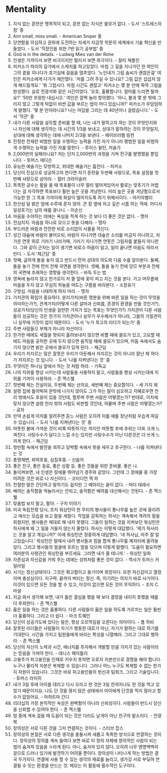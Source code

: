 # Mentality

1. 지식 없는 훈련은 맹목적이 되고, 훈련 없는 지식은 쓸모가 없다. - 도서 '스트레스의 힘' 중
2. Aim small, miss small. - American Sniper 중
3. 당연함을 의심하고 권위에 도전하는 자세가 지금껏 학문의 세계에서 기술 혁신을 만들었다. - 도서 '직장인을 위한 7번 읽기 공부법' 중
4. God is in the details. - Ludwig Mies van der Rohe
5. 인생은 가까이서 보면 비극이지만 멀리서 보면 희극이다. - 찰리 채플린
6. 피카소가 파리의 길가에서 스케치를 하고있었다. 마침 그 길을 지나가던 한 여인이 그의 곁을 지나다가 호기심에 걸음을 멈추었다. '노인네가 그림 솜씨가 괜찮은걸' 여인은 피카소에게 다가가 제안했다. '저를 그려 주실 수 있나요? 그림 값은 섭섭치 않게 해드릴게요.' '뭐 그럽시다. 마침 시간도 괜찮고' 피카소는 몇 분 만에 뚝딱 그림을 완성했다. 실로 전광석화 같은 시간이었다. '오호, 훌륭합니다. 얼마를 드리면 될까요?' '50만 프랑만 내십시오.' 여인은 깜짝 놀라 항의했다. '아니, 불과 몇 분 밖에 그리지 않고 그렇게 턱없이 비싼 값을 부르는 법이 어디 있습니까?' 피카소가 무덤덤하게 말했다. '몇 분 만이라니요? 나는 마담을 그리는 데 40년이나 걸렸습니다.' - 도서 '직관' 중
7. 내가 다른 사람을 설득할 준비를 할 때, 나는 내가 말하고자 하는 것이 무엇인지와 나 자신에 대해 생각하는 데 시간의 1/3을 보내고, 상대가 말하려는 것이 무엇일지, 상대에 대해 생각하는 데에 나머지 2/3을 보낸다. - 에이브러햄 링컨
8. 진정한 천재란 비범한 일을 수행하는 능력을 가진 자가 아니라 평범한 일을 비범하게 수행하는 능력을 가진 자를 말한다. - 루이스 윌턴, 저술가
9. 2,000번의 실패라니요? 저는 단지 2,000번의 과정을 거쳐 전구를 발명했을 뿐입니다. - 토머스 에디슨
10. 유능한 예술가는 모방하고, 위대한 예술가는 훔친다. - 피카소
11. 당신이 진심으로 성공하고자 한다면 자기 훈련을 두번째 사랑으로, 목표 설정을 첫번째 사랑으로 삼아라. - 월터 크라이슬러
12. 똑똑한 궁수는 활을 쏠 때 목표물이 너무 멀리 떨어져있어서 활로는 맞추기가 어렵다는 걸 자각하면 목표보다 훨씬 높은 곳을 겨냥한다. 미리 높은 곳을 겨냥함으로서 가능한 한 그 목표 가까이에 화살이 떨어지도록 하기 위해서이다. - 마키아벨리
13. 한산섬 달 밝은 밤에 수루에 혼자 앉아. 큰 칼 옆에 차고 깊은 시름 하는 적에. 어디서 일성호가는 남의 애를 끊나니. - 이순신
14. 마음을 수야하는 데에는 욕심을 적게 하는 것 보다 더 좋은 것은 없다. - 맹자
15. 전심치지. 마음을 하나로 모으고 뜻을 다해라. - 맹자
16. 부드러운 바람과 잔잔한 비로 소리없이 사물을 적신다.
17. 성긴 대숲에 바람이 불어오되, 바람이 지나가면 대숲은 소리를 머금지 아니하고, 차가운 연못 위로 기러기 나라가매, 기러기 지나가면 연못은 그림자를 붙들지 아니한다. 그와 같이 군자는 일이 생기면 비로소 마음이 일고, 일이 끝나면 마음도 따라서 빈다. - 도서 '채근담' 중
18. 첫째, 급하게 돌을 놓지 않고 반드시 먼저 상대의 의도와 다음 수를 알아본다. 둘째, 돌을 놓기 전에 먼저 전체 국면을 생각한다. 셋째, 돌을 놓기 전에 당므 부분과 전체의 국면에 초래하는 영향을 생각한다. - 바둑 두는 법
19. 영욕에 놀라지 않고 한가로이 저 뜰 앞에 꽃이 피고 지는 것을 본다. 가고 머무름에 마음을 두지 않고 무심히 하늘을 떠도는 구름을 바라본다. - 소창유기
20. 구방심. 마음을 나태하게 하지 마라. - 맹자
21. 가치관의 확립이 중요하다. 윤리가치(바른 명분을 위해 바른 일을 하는 것이 무엇을 의미하는가?), 관계가치(어떻게 다른 살마과 신뢰를, 존경의 환경을 만들 것인가?), 성공가치(당신의 인생을 걸만한 가치가 있는 목표는 무엇인가?) 가치관이 다른 사람들이 성공하는 것은 한가지 가치관이나 실무가 우수해서가 아니라, 그들의 가칠관이나 실무에 거짓이 없이 때문이다. - 도서 '누가 최고의 리더가 되는가' 중
22. 주변 사람들으 부채가 아니라 자산이다.
23. 한가한 때에도 세월을 헛되지 흘려보내지 않으면 바쁠 때에 쓸모가 있고, 고요할 때에도 마음을 공허한 곳에 두지 않으면 움직일 때에 쓸모가 있으며, 어둠 속에서도 숨기지 않으면 밝은 곳에서 쓸모가 있게 된다. - 채근담
24. 우리가 저지르는 많은 잘못은 우리가 아둔해서 저지르는 것이 아니라 잘난 체 하다가 저지르는 것 입니다. - 도서 '나를 지켜낸다는 것' 중
25. 무엇이든 하나님 앞에서 하는 것 처럼 하라. - 기독교
26. 나의 지위를 향상 시키는데 사람들을 사용하지 말고, 사람들을 향상 시키는데에 지위를 기꺼이 사용하라. - 존 맥스웰
27. 첫번째 체는 진실이요, 두번째 체는 선의요, 세번째 체는 중요함이다. - 세 가지 체
28. 설령 집에 틀어박혀 문밖에 나가지 않아도 그가 하는 말이 심오하고 지혜로우면 천 리 밖에서도 호응이 있을 것인데, 함루며 주변 사람은 어떻겠는가? 반대로, 이치에 맞지 않으면 설령 천리 밖의 사람도 비판할 것인데, 하물며 주변 사람은 어떻겠는가? - 공자
29. 만약 손쉽게 이치를 알려주면 듣느 사람은 오히려 이를 애들 장난처럼 우습게 여길 수 있습니다. - 도서 '나를 지켜낸다는 것' 중
30. 따뜻한 불에 가까운 것이 비록 따뜻하기는 하지만 따뜻함 후에 추위는 더욱 크게 느껴진다. 사탕수수가 달다고 느낄 수는 있지만 사탕수수가 아닌 다른것은 더 쓰게 느끼게 한다. - 채근담
31. 청빈함 속에서 발전을 꾀하고 담박함 속에서 뜻을 세우고 추구한다. - 나를 지켜낸다는 것
32. 총명재변, 뢰락호웅, 심침후중. - 신음어
33. 좋은 친구, 좋은 동료, 좋은 상황 등. 좋은 것들을 위한 준비물. 좋은 나.
34. 돌이켜보면, 내 인생은 장애물 뛰어넘기 경주와 같았다. 그런데 그 장애물 중 가장 어려운 것은 바로 나 자신이다. - 코미디언 잭 파
35. 친절한 말은 간단하고 말하기도 쉽지만 그 메아리는 끝이 없다. - 마더 테레사
36. 배려는 솔직함을 억눌러서는 안되고, 솔직함은 배려를 대신해서는 안된다. - 존 맥스웰
37. 맞춤법 보지 말고, 팔아. - 구치 이야기
38. 미국 독립전쟁 당시, 조지 워싱턴이 한 무리의 병사들이 통나무를 높은 곳에 올리려고 애쓰는 모습을 보고 말을 세웠다. 작업을 감독하는 하사는 계속해서 격려의 말을 외쳤지만, 병사들은 제대로 해 내지 못했다. 그들이 일하는 것을 지켜보던 워싱턴은 하사에게 왜 그 일을 거들지 않는지 물었다. 하사는 이렇게 대답했다. '제가 하사라는 것을 알고 계십니까?' 이에 워싱턴은 정중하게 대답했다. '네 하사님, 아주 잘 알고있습니다.' 워싱턴은 말에서 내려 병사들과 힘을 합쳐 통나무를 제자리에 올려놓았다. 그리고 병사들의 얼굴에 흐르는 땀을 닦으며 이렇게 말했다. '도움이 필요하면 여러분의 사령관인 워싱턴을 부르세요. 그러면 내가 올 테니까.' - 워싱턴 일화
39. 자존심과 자신감을 키워 주는 데에는 성취처럼 좋은 것이 없다. - 역사가 토머스 카일라일
40. 사기는 정신상태이다. 그것은 확고함이고 용기이며 희망이다. 또한 자신감이고 열정이며 충성심이다. 지구력. 끝까지 버티는 정신. 즉, 이기려는 의지가 바로 사기이다. 이것이 있으면 모든 것을 할 수 있고, 이것이 없으면 모든 것이 무익하다. - 조지 C. 마셜
41. 지금 와서 생각해 보면, 내가 틀린 결심을 했을 때 보다 결정을 내리지 못했을 때를 더 후회한다. - 존 맥스웰
42. 옳은 일을 하는 것은 훌륭하다. 다른 사람들이 옳은 일을 하도록 가르치는 일은 훨씬 더 훌륭하다. 그리고 더 쉽다. - 마크 트웨인
43. 당신이 성공가도에 있다는 말은, 항상 오르막길을 오른다는 의미이다. - 폴 하비
44. 잘못된 리더들은 사람들이 자기가 행동한 대로가 아닌, 자기가 말하는 대로 하기를 기대한다. 시간을 가지고 팀원들에게 바라는 특성을 나열해라. 그리고 그대로 행하라. - 존 맥스웰
45. 당신의 자신이 노력과 시간, 에너지를 투자해서 개발할 만큼 가치가 있는 사람이라는 믿음을 가져야 한다. - 데니스 웨이틀리
46. 고용주가 피고용인을 인재로 키우지 못하면 오로지 자본만으로 경쟁을 해야 합니다. 누구나 물리적 자본은 복제할 수 있습니다. 그러나 어느 누구도 복제할 수 없는 한가지 자원이 있습니다. 그것은 바로 피고용인들의 헌신과 팀워크, 그리고 기술입니다. - 토머스 라이히
47. 내가 3일 후에 아이를 데리고 다시 오라고 한 것은 3일 전까지나도 한 것을 먹고 있었기 때문이지요. 나도 단 것을 끊지 않은 상태에서 아이에게 단것을 먹지 말라고 할 수가 없었어요. - 마하트마 간디
48. 리더십의 가장 본직적인 속성은 완벽함이 아니라 신뢰성이다. 사람들이 반드시 당신을 신뢰할 수 있어야 한다. - 존 맥스웰
49. 밤 중에 게속 걸을 때 도움이 되는 것은 다리도 날개아 아닌 친구의 발소리다. - 안광복
50. 창의성은 서로 다른 것을 그저 연결하는 것이다. - 스티브 잡스
51. 창의성의  본질은 서로 다른 생각을 충돌시켜 새롭고 독특한 방식으로 연결하는 것이다. 창의성의 정의를 계속 들여다 보면 바로 이 정의 자체에 창의적인 사람이 되는 법이 숨겨져 있음을 ㅇ라게 된다. 아니, 숨겨져 있지 않다. 오히려 너무 명명백백히 겉으로 드러나 있기에 발견하기 어려울 뿐이다. 창의성이 나타나게 하는 방법은 결국 두가지다. 연결에 사용 할 수 있는 생각의 재료를 늘리고, 생가깅 서로 부딫혀 연결될 수 잇는 환경을 만드는 것. 메모는 이 활동에 필수적인 도구이다.
